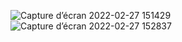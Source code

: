 ![Capture d’écran 2022-02-27 151429](https://user-images.githubusercontent.com/43423295/155886516-46becd0a-d1c8-4140-aefe-0c8a66200b71.png)
![Capture d’écran 2022-02-27 152837](https://user-images.githubusercontent.com/43423295/155886517-efa2c32a-5ae2-42b9-9120-e4453e807ddf.png)
